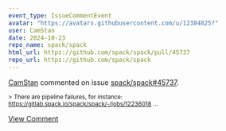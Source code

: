 ```yaml
---
event_type: IssueCommentEvent
avatar: "https://avatars.githubusercontent.com/u/12384825?"
user: CamStan
date: 2024-10-23
repo_name: spack/spack
html_url: https://github.com/spack/spack/pull/45737
repo_url: https://github.com/spack/spack
---
```


<a href='https://github.com/CamStan' target='_blank'>CamStan</a> commented on issue <a href='https://github.com/spack/spack/pull/45737' target='_blank'>spack/spack#45737</a>.

<small>> There are pipeline failures, for instance: https://gitlab.spack.io/spack/spack/-/jobs/12236018...</small>

<a href='https://github.com/spack/spack/pull/45737' target='_blank'>View Comment</a>